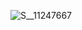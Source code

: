 
![S__11247667](https://github.com/HWTeng-Course/202402-Statistics/assets/162124820/97e448a2-f77d-4601-a5e1-3085104fc97f)
